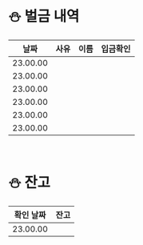 # ⛄ 벌금 내역

|날짜|사유|이름|입금확인|
|:---:|:---:|:---:|:---:|
|23.00.00||||
|23.00.00||||
|23.00.00||||
|23.00.00||||
|23.00.00||||
|23.00.00||||

<br>

# ⛄ 잔고
|확인 날짜|잔고|
|:---:|:---:|
|23.00.00||
